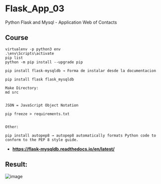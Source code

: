 # Flask_App_03
Python Flask and Mysql - Application Web of Contacts


## Course

```
virtualenv -p python3 env
.\env\Scripts\activate
pip list
python -m pip install --upgrade pip

pip install flask-mysqldb → Forma de instalar desde la documentacion

pip install flask flask_mysqldb

Make Directory:
md src


JSON = JavaScript Object Notation

pip freeze > requirements.txt


Other:

pip install autopep8 → autopep8 automatically formats Python code to conform to the PEP 8 style guide.

```


* **https://flask-mysqldb.readthedocs.io/en/latest/**



## Result:

![image](https://user-images.githubusercontent.com/23192401/129971413-b3e7dbbb-4324-432d-b09e-39ea35e00d92.png)

